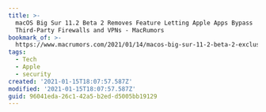 ```yaml
---
title: >-
  macOS Big Sur 11.2 Beta 2 Removes Feature Letting Apple Apps Bypass
  Third-Party Firewalls and VPNs - MacRumors
bookmark_of: >-
  https://www.macrumors.com/2021/01/14/macos-big-sur-11-2-beta-2-exclusion-list-gone/
tags:
  - Tech
  - Apple
  - security
created: '2021-01-15T18:07:57.587Z'
modified: '2021-01-15T18:07:57.587Z'
guid: 96041eda-26c1-42a5-b2ed-d5005bb19129
---
```

 
